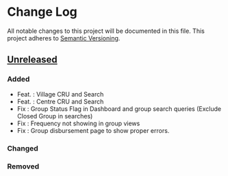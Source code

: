 # Change Log
All notable changes to this project will be documented in this file.
This project adheres to [Semantic Versioning](http://semver.org/).

## [Unreleased]
### Added
- Feat. : Village CRU and Search
- Feat. : Centre CRU and Search
- Fix : Group Status Flag in Dashboard and group search queries (Exclude Closed Group in searches)
- Fix : Frequency not showing in group views
- Fix : Group disbursement page to show proper errors.

### Changed

### Removed


[Unreleased]: https://bitbucket.org/IRF/ir-perdix-view/compare/v1.0.0..HEAD
